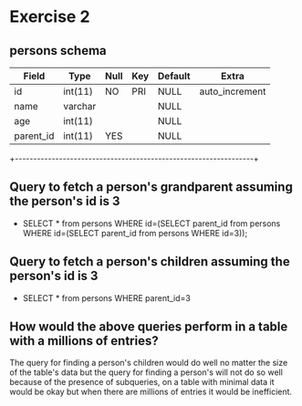 # Exercise 2
## persons schema

| Field       | Type      | Null | Key | Default | Extra          |
| ----------- | --------- | ---- | --- | ------- | -------------- |
| id          | int(11)   | NO   | PRI | NULL    | auto_increment |
| name        | varchar   |      |     | NULL    |                |
| age         | int(11)   |      |     | NULL    |                |
| parent_id   | int(11)   | YES  |     | NULL    |                |
+-----------------------------------------------------------------+


## Query to fetch a person's grandparent assuming the person's id is 3
- SELECT * from persons WHERE id=(SELECT parent_id from persons WHERE id=(SELECT parent_id from persons WHERE id=3));

## Query to fetch a person's children assuming the person's id is 3
- SELECT * from persons WHERE parent_id=3

## How would the above queries perform in a table with a millions of entries?
The query for finding a person's children would do well no matter the size of the table's data 
but the query for finding a person's will not do so well because of the presence of subqueries, 
on a table with minimal data it would be okay but when there are millions of entries it would be inefficient.
